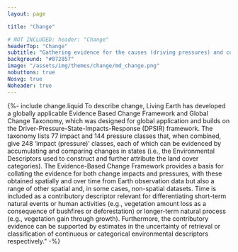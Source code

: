 ```yaml
---
layout: page

title: "Change"

# NOT INCLUDED: header: "Change"
headerTop: "Change"
subtitle: "Gathering evidence for the causes (driving pressures) and consequences (impacts) of changes in ecosystems and environments using Earth observation and other spatial datasets. " 
background: "#072857"
image: "/assets/img/themes/change/md_change.png"
nobuttons: true
Nosvg: true
Noheader: true
---
```


{%-
include change.liquid
To describe change, Living Earth has developed a globally applicable Evidence Based Change Framework and Global Change Taxonomy, which was designed for global application and builds on the Driver-Pressure-State-Impacts-Response (DPSIR) framework. The taxonomy lists 77 impact and 144 pressure classes that, when combined, give 248 ‘impact (pressure)’ classes, each of which can be evidenced by accumulating and comparing changes in states (i.e., the Environmental Descriptors used to construct and further attribute the land cover categories). The Evidence-Based Change Framework provides a basis for collating the evidence for both change impacts and pressures, with these obtained spatially and over time from Earth observation data but also a range of other spatial and, in some cases, non-spatial datasets. Time is included as a contributory descriptor relevant for differentiating short-term natural events or human activities (e.g., vegetation amount loss as a consequence of bushfires or deforestation) or longer-term natural process (e.g., vegetation gain through growth). Furthermore, the contributory evidence can be supported by estimates in the uncertainty of retrieval or classification of continuous or categorical environmental descriptors respectively."
-%}
